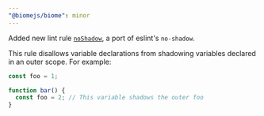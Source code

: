 ```yaml
---
"@biomejs/biome": minor
---
```


Added new lint rule [`noShadow`](http://biome.dev/linter/rules/no-shadow), a port of eslint's `no-shadow`.

This rule disallows variable declarations from shadowing variables declared in an outer scope. For example:

```js
const foo = 1;

function bar() {
  const foo = 2; // This variable shadows the outer foo
}
```
